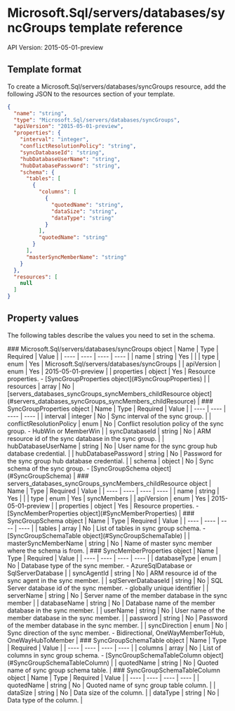 # Microsoft.Sql/servers/databases/syncGroups template reference
API Version: 2015-05-01-preview
## Template format

To create a Microsoft.Sql/servers/databases/syncGroups resource, add the following JSON to the resources section of your template.

```json
{
  "name": "string",
  "type": "Microsoft.Sql/servers/databases/syncGroups",
  "apiVersion": "2015-05-01-preview",
  "properties": {
    "interval": "integer",
    "conflictResolutionPolicy": "string",
    "syncDatabaseId": "string",
    "hubDatabaseUserName": "string",
    "hubDatabasePassword": "string",
    "schema": {
      "tables": [
        {
          "columns": [
            {
              "quotedName": "string",
              "dataSize": "string",
              "dataType": "string"
            }
          ],
          "quotedName": "string"
        }
      ],
      "masterSyncMemberName": "string"
    }
  },
  "resources": [
    null
  ]
}
```
## Property values

The following tables describe the values you need to set in the schema.

<a id="Microsoft.Sql/servers/databases/syncGroups" />
### Microsoft.Sql/servers/databases/syncGroups object
|  Name | Type | Required | Value |
|  ---- | ---- | ---- | ---- |
|  name | string | Yes |  |
|  type | enum | Yes | Microsoft.Sql/servers/databases/syncGroups |
|  apiVersion | enum | Yes | 2015-05-01-preview |
|  properties | object | Yes | Resource properties. - [SyncGroupProperties object](#SyncGroupProperties) |
|  resources | array | No | [servers_databases_syncGroups_syncMembers_childResource object](#servers_databases_syncGroups_syncMembers_childResource) |


<a id="SyncGroupProperties" />
### SyncGroupProperties object
|  Name | Type | Required | Value |
|  ---- | ---- | ---- | ---- |
|  interval | integer | No | Sync interval of the sync group. |
|  conflictResolutionPolicy | enum | No | Conflict resolution policy of the sync group. - HubWin or MemberWin |
|  syncDatabaseId | string | No | ARM resource id of the sync database in the sync group. |
|  hubDatabaseUserName | string | No | User name for the sync group hub database credential. |
|  hubDatabasePassword | string | No | Password for the sync group hub database credential. |
|  schema | object | No | Sync schema of the sync group. - [SyncGroupSchema object](#SyncGroupSchema) |


<a id="servers_databases_syncGroups_syncMembers_childResource" />
### servers_databases_syncGroups_syncMembers_childResource object
|  Name | Type | Required | Value |
|  ---- | ---- | ---- | ---- |
|  name | string | Yes |  |
|  type | enum | Yes | syncMembers |
|  apiVersion | enum | Yes | 2015-05-01-preview |
|  properties | object | Yes | Resource properties. - [SyncMemberProperties object](#SyncMemberProperties) |


<a id="SyncGroupSchema" />
### SyncGroupSchema object
|  Name | Type | Required | Value |
|  ---- | ---- | ---- | ---- |
|  tables | array | No | List of tables in sync group schema. - [SyncGroupSchemaTable object](#SyncGroupSchemaTable) |
|  masterSyncMemberName | string | No | Name of master sync member where the schema is from. |


<a id="SyncMemberProperties" />
### SyncMemberProperties object
|  Name | Type | Required | Value |
|  ---- | ---- | ---- | ---- |
|  databaseType | enum | No | Database type of the sync member. - AzureSqlDatabase or SqlServerDatabase |
|  syncAgentId | string | No | ARM resource id of the sync agent in the sync member. |
|  sqlServerDatabaseId | string | No | SQL Server database id of the sync member. - globally unique identifier |
|  serverName | string | No | Server name of the member database in the sync member |
|  databaseName | string | No | Database name of the member database in the sync member. |
|  userName | string | No | User name of the member database in the sync member. |
|  password | string | No | Password of the member database in the sync member. |
|  syncDirection | enum | No | Sync direction of the sync member. - Bidirectional, OneWayMemberToHub, OneWayHubToMember |


<a id="SyncGroupSchemaTable" />
### SyncGroupSchemaTable object
|  Name | Type | Required | Value |
|  ---- | ---- | ---- | ---- |
|  columns | array | No | List of columns in sync group schema. - [SyncGroupSchemaTableColumn object](#SyncGroupSchemaTableColumn) |
|  quotedName | string | No | Quoted name of sync group schema table. |


<a id="SyncGroupSchemaTableColumn" />
### SyncGroupSchemaTableColumn object
|  Name | Type | Required | Value |
|  ---- | ---- | ---- | ---- |
|  quotedName | string | No | Quoted name of sync group table column. |
|  dataSize | string | No | Data size of the column. |
|  dataType | string | No | Data type of the column. |

